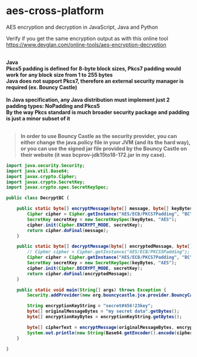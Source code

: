 # aes-cross-platform
AES encryption and decryption in JavaScript, Java and Python

Verify if you get the same encryption output as with this online tool <br/>
https://www.devglan.com/online-tools/aes-encryption-decryption

<br/>
<b>Java<//b>
<br/>
Pkcs5 padding is defined for 8-byte block sizes, Pkcs7 padding would work for any block size from 1 to 255 bytes<br/>
Java does not support Pkcs7, therefore an external security manager is required (ex. Bouncy Castle)
<br/><br/>
In Java specification, any Java distribution must implement just 2 padding types: NoPadding and Pkcs5<br/>
By the way Pkcs standard is much broader security package and padding is just a minor subset of it
<br/><br/>

> In order to use Bouncy Castle as the security provider, you can either change the java.policy file in your JVM (and its the hard way),
> or you can use the signed jar file provided by the Bouncy Castle on their website (it was bcprov-jdk15to18-172.jar in my case).

```java	
import java.security.Security;
import java.util.Base64;
import javax.crypto.Cipher;
import javax.crypto.SecretKey;
import javax.crypto.spec.SecretKeySpec;

public class DecryptBC {

	public static byte[] encryptMessage(byte[] message, byte[] keyBytes) throws Exception {
		Cipher cipher = Cipher.getInstance("AES/ECB/PKCS7Padding", "BC");
		SecretKey secretKey = new SecretKeySpec(keyBytes, "AES");
		cipher.init(Cipher.ENCRYPT_MODE, secretKey);
		return cipher.doFinal(message);
	}

	public static byte[] decryptMessage(byte[] encryptedMessage, byte[] keyBytes) throws Exception {
		// Cipher cipher = Cipher.getInstance("AES/ECB/PKCS5Padding");
		Cipher cipher = Cipher.getInstance("AES/ECB/PKCS7Padding", "BC");
		SecretKey secretKey = new SecretKeySpec(keyBytes, "AES");
		cipher.init(Cipher.DECRYPT_MODE, secretKey);
		return cipher.doFinal(encryptedMessage);
	}

	public static void main(String[] args) throws Exception {
		Security.addProvider(new org.bouncycastle.jce.provider.BouncyCastleProvider());

		String encryptionKeyString = "secret#456!23key";
		byte[] originalMessageBytes = "my secret data".getBytes();
		byte[] encryptionKeyBytes = encryptionKeyString.getBytes();

		byte[] cipherText = encryptMessage(originalMessageBytes, encryptionKeyBytes);
		System.out.println(new String(Base64.getEncoder().encode(cipherText)));
	}

}
```


